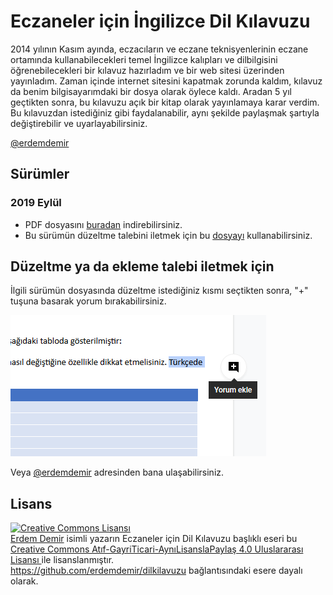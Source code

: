 # Eczaneler için İngilizce Dil Kılavuzu

2014 yılının Kasım ayında, eczacıların ve eczane teknisyenlerinin eczane ortamında kullanabilecekleri temel İngilizce kalıpları ve dilbilgisini öğrenebilecekleri bir kılavuz hazırladım ve bir web sitesi üzerinden yayınladım. Zaman içinde internet sitesini kapatmak zorunda kaldım, kılavuz da benim bilgisayarımdaki bir dosya olarak öylece kaldı. Aradan 5 yıl geçtikten sonra, bu kılavuzu açık bir kitap olarak yayınlamaya karar verdim. Bu kılavuzdan istediğiniz gibi faydalanabilir, aynı şekilde paylaşmak şartıyla değiştirebilir ve uyarlayabilirsiniz.

[@erdemdemir](https://twitter.com/erdemdemir)

## Sürümler

### 2019 Eylül

* PDF dosyasını [buradan](en/ingilizce_kılavuz_2019-09.pdf) indirebilirsiniz.
* Bu sürümün düzeltme talebini iletmek için bu [dosyayı](https://docs.google.com/document/d/1AGh0qXN5PB8sTEBtN7TqzUTzHo71ss_Rou1xij8kF1w/edit?usp=sharing) kullanabilirsiniz.

## Düzeltme ya da ekleme talebi iletmek için

İlgili sürümün dosyasında düzeltme istediğiniz kısmı seçtikten sonra, "+" tuşuna basarak yorum bırakabilirsiniz.

![](media/yorum_ekle.png)

Veya [@erdemdemir](https://twitter.com/erdemdemir) adresinden bana ulaşabilirsiniz.

## Lisans

<a rel="license" href="http://creativecommons.org/licenses/by-nc-sa/4.0/"><img alt="Creative Commons Lisansı" style="border-width:0" src="https://i.creativecommons.org/l/by-nc-sa/4.0/88x31.png" /></a><br /><a xmlns:cc="http://creativecommons.org/ns#" href="https://github.com/erdemdemir/dilkilavuzu" property="cc:attributionName" rel="cc:attributionURL">Erdem Demir</a> isimli yazarın <span xmlns:dct="http://purl.org/dc/terms/" property="dct:title">Eczaneler için Dil Kılavuzu</span> başlıklı eseri bu <a rel="license" href="http://creativecommons.org/licenses/by-nc-sa/4.0/"> Creative Commons Atıf-GayriTicari-AynıLisanslaPaylaş 4.0 Uluslararası Lisansı </a> ile lisanslanmıştır.<br /><a xmlns:dct="http://purl.org/dc/terms/" href="https://github.com/erdemdemir/dilkilavuzu" rel="dct:source">https://github.com/erdemdemir/dilkilavuzu</a> bağlantısındaki esere dayalı olarak.